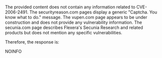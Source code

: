 The provided content does not contain any information related to CVE-2006-2491. The securityreason.com pages display a generic "Captcha. You know what to do." message. The vupen.com page appears to be under construction and does not provide any vulnerability information. The secunia.com page describes Flexera's Secunia Research and related products but does not mention any specific vulnerabilities.

Therefore, the response is:

NOINFO